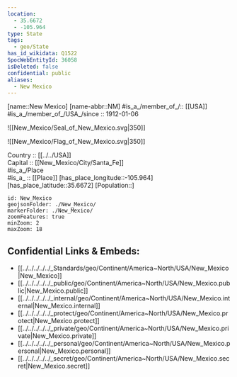 ```yaml
---
location:
  - 35.6672
  - -105.964
type: State
tags:
  - geo/State
has_id_wikidata: Q1522
SpocWebEntityId: 36058
isDeleted: false
confidential: public
aliases:
  - New Mexico
---
```

[name::New Mexico] 
[name-abbr::NM] #is_a_/member_of_/:: [[USA]]
#is_a_/member_of_/USA_/since :: 1912-01-06 


![[New_Mexico/Seal_of_New_Mexico.svg|350]] 

![[New_Mexico/Flag_of_New_Mexico.svg|350]] 

Country :: [[../../USA]]  
Capital :: [[New_Mexico/City/Santa_Fe]]  
#is_a_/Place  
#is_a_ :: [[Place]] 
[has_place_longitude::-105.964] 
[has_place_latitude::35.6672] 
[Population::] 



```leaflet
id: New_Mexico
geojsonFolder: ./New_Mexico/
markerFolder: ./New_Mexico/
zoomFeatures: true 
minZoom: 2 
maxZoom: 18
```


## Confidential Links & Embeds: 
- [[../../../../../_Standards/geo/Continent/America~North/USA/New_Mexico|New_Mexico]] 
- [[../../../../../_public/geo/Continent/America~North/USA/New_Mexico.public|New_Mexico.public]] 
- [[../../../../../_internal/geo/Continent/America~North/USA/New_Mexico.internal|New_Mexico.internal]] 
- [[../../../../../_protect/geo/Continent/America~North/USA/New_Mexico.protect|New_Mexico.protect]] 
- [[../../../../../_private/geo/Continent/America~North/USA/New_Mexico.private|New_Mexico.private]] 
- [[../../../../../_personal/geo/Continent/America~North/USA/New_Mexico.personal|New_Mexico.personal]] 
- [[../../../../../_secret/geo/Continent/America~North/USA/New_Mexico.secret|New_Mexico.secret]] 
